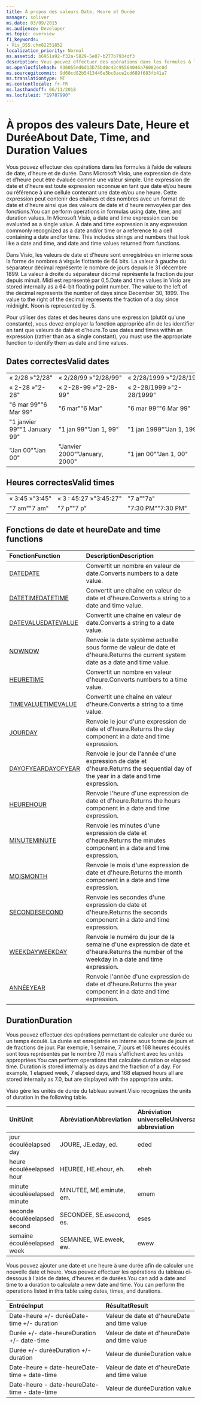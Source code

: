 ```yaml
---
title: À propos des valeurs Date, Heure et Durée
manager: soliver
ms.date: 03/09/2015
ms.audience: Developer
ms.topic: overview
f1_keywords:
- Vis_DSS.chm82251852
localization_priority: Normal
ms.assetid: b6951a92-f32a-5829-5e07-b277b7934df3
description: Vous pouvez effectuer des opérations dans les formules à l’aide de valeurs de date, d’heure et de durée. Dans Microsoft Visio, une expression de date et d’heure peut être évaluée comme une valeur simple. Une expression de date et d’heure est toute expression reconnue en tant que date et/ou heure ou référence à une cellule contenant une date et/ou une heure. Cette expression peut contenir des chaînes et des nombres avec un format de date et d’heure ainsi que des valeurs de date et d’heure renvoyées par des fonctions.
ms.openlocfilehash: 936055ed6d13b75bd0c42c95564046a76082ec0d
ms.sourcegitcommit: 9d60cd82b5413446e5bc8ace2cd689f683fb41a7
ms.translationtype: MT
ms.contentlocale: fr-FR
ms.lasthandoff: 06/11/2018
ms.locfileid: "19787990"
---
```

# <a name="about-date-time-and-duration-values"></a><span data-ttu-id="b62ac-106">À propos des valeurs Date, Heure et Durée</span><span class="sxs-lookup"><span data-stu-id="b62ac-106">About Date, Time, and Duration Values</span></span>

<span data-ttu-id="b62ac-p102">Vous pouvez effectuer des opérations dans les formules à l’aide de valeurs de date, d’heure et de durée. Dans Microsoft Visio, une expression de date et d’heure peut être évaluée comme une valeur simple. Une expression de date et d’heure est toute expression reconnue en tant que date et/ou heure ou référence à une cellule contenant une date et/ou une heure. Cette expression peut contenir des chaînes et des nombres avec un format de date et d’heure ainsi que des valeurs de date et d’heure renvoyées par des fonctions.</span><span class="sxs-lookup"><span data-stu-id="b62ac-p102">You can perform operations in formulas using date, time, and duration values. In Microsoft Visio, a date and time expression can be evaluated as a single value. A date and time expression is any expression commonly recognized as a date and/or time or a reference to a cell containing a date and/or time. This includes strings and numbers that look like a date and time, and date and time values returned from functions.</span></span>
  
<span data-ttu-id="b62ac-p103">Dans Visio, les valeurs de date et d'heure sont enregistrées en interne sous la forme de nombres à virgule flottante de 64 bits. La valeur à gauche du séparateur décimal représente le nombre de jours depuis le 31 décembre 1899. La valeur à droite du séparateur décimal représente la fraction du jour depuis minuit. Midi est représenté par 0,5.</span><span class="sxs-lookup"><span data-stu-id="b62ac-p103">Date and time values in Visio are stored internally as a 64-bit floating point number. The value to the left of the decimal represents the number of days since December 30, 1899. The value to the right of the decimal represents the fraction of a day since midnight. Noon is represented by .5.</span></span>
  
<span data-ttu-id="b62ac-115">Pour utiliser des dates et des heures dans une expression (plutôt qu'une constante), vous devez employer la fonction appropriée afin de les identifier en tant que valeurs de date et d'heure.</span><span class="sxs-lookup"><span data-stu-id="b62ac-115">To use dates and times within an expression (rather than as a single constant), you must use the appropriate function to identify them as date and time values.</span></span>
  
## <a name="valid-dates"></a><span data-ttu-id="b62ac-116">Dates correctes</span><span class="sxs-lookup"><span data-stu-id="b62ac-116">Valid dates</span></span>

||||
|:-----|:-----|:-----|
| <span data-ttu-id="b62ac-117">« 2/28 »</span><span class="sxs-lookup"><span data-stu-id="b62ac-117">"2/28"</span></span>  <br/> | <span data-ttu-id="b62ac-118">« 2/28/99 »</span><span class="sxs-lookup"><span data-stu-id="b62ac-118">"2/28/99"</span></span>  <br/> | <span data-ttu-id="b62ac-119">« 2/28/1999 »</span><span class="sxs-lookup"><span data-stu-id="b62ac-119">"2/28/1999"</span></span>  <br/> |
| <span data-ttu-id="b62ac-120">« 2-28 »</span><span class="sxs-lookup"><span data-stu-id="b62ac-120">"2-28"</span></span>  <br/> | <span data-ttu-id="b62ac-121">« 2-28-99 »</span><span class="sxs-lookup"><span data-stu-id="b62ac-121">"2-28-99"</span></span>  <br/> | <span data-ttu-id="b62ac-122">« 2-28/1999 »</span><span class="sxs-lookup"><span data-stu-id="b62ac-122">"2-28/1999"</span></span>  <br/> |
| <span data-ttu-id="b62ac-123">"6 mar 99"</span><span class="sxs-lookup"><span data-stu-id="b62ac-123">"6 Mar 99"</span></span>  <br/> | <span data-ttu-id="b62ac-124">"6 mar"</span><span class="sxs-lookup"><span data-stu-id="b62ac-124">"6 Mar"</span></span>  <br/> | <span data-ttu-id="b62ac-125">"6 mar 99"</span><span class="sxs-lookup"><span data-stu-id="b62ac-125">"6 Mar 99"</span></span>  <br/> |
| <span data-ttu-id="b62ac-126">"1 janvier 99"</span><span class="sxs-lookup"><span data-stu-id="b62ac-126">"1 January 99"</span></span>  <br/> | <span data-ttu-id="b62ac-127">"1 jan 99"</span><span class="sxs-lookup"><span data-stu-id="b62ac-127">"Jan 1, 99"</span></span>  <br/> | <span data-ttu-id="b62ac-128">"1 jan 1999"</span><span class="sxs-lookup"><span data-stu-id="b62ac-128">"Jan 1, 1999"</span></span>  <br/> |
| <span data-ttu-id="b62ac-129">"Jan 00"</span><span class="sxs-lookup"><span data-stu-id="b62ac-129">"Jan 00"</span></span>  <br/> | <span data-ttu-id="b62ac-130">"Janvier 2000"</span><span class="sxs-lookup"><span data-stu-id="b62ac-130">"January, 2000"</span></span>  <br/> | <span data-ttu-id="b62ac-131">"1 jan 00"</span><span class="sxs-lookup"><span data-stu-id="b62ac-131">"Jan 1, 00"</span></span>  <br/> |
   
## <a name="valid-times"></a><span data-ttu-id="b62ac-132">Heures correctes</span><span class="sxs-lookup"><span data-stu-id="b62ac-132">Valid times</span></span>

||||
|:-----|:-----|:-----|
| <span data-ttu-id="b62ac-133">« 3:45 »</span><span class="sxs-lookup"><span data-stu-id="b62ac-133">"3:45"</span></span>  <br/> | <span data-ttu-id="b62ac-134">« 3 : 45:27 »</span><span class="sxs-lookup"><span data-stu-id="b62ac-134">"3:45:27"</span></span>  <br/> | <span data-ttu-id="b62ac-135">"7 a"</span><span class="sxs-lookup"><span data-stu-id="b62ac-135">"7a"</span></span>  <br/> |
| <span data-ttu-id="b62ac-136">"7 am"</span><span class="sxs-lookup"><span data-stu-id="b62ac-136">"7 am"</span></span>  <br/> | <span data-ttu-id="b62ac-137">"7 p"</span><span class="sxs-lookup"><span data-stu-id="b62ac-137">"7 p"</span></span>  <br/> | <span data-ttu-id="b62ac-138">"7:30 PM"</span><span class="sxs-lookup"><span data-stu-id="b62ac-138">"7:30 PM"</span></span>  <br/> |
   
## <a name="date-and-time-functions"></a><span data-ttu-id="b62ac-139">Fonctions de date et heure</span><span class="sxs-lookup"><span data-stu-id="b62ac-139">Date and time functions</span></span>

|<span data-ttu-id="b62ac-140">**Fonction**</span><span class="sxs-lookup"><span data-stu-id="b62ac-140">**Function**</span></span>|<span data-ttu-id="b62ac-141">**Description**</span><span class="sxs-lookup"><span data-stu-id="b62ac-141">**Description**</span></span>|
|:-----|:-----|
|[<span data-ttu-id="b62ac-142">DATE</span><span class="sxs-lookup"><span data-stu-id="b62ac-142">DATE</span></span>](date-function-visioshapesheet.md) <br/> | <span data-ttu-id="b62ac-143">Convertit un nombre en valeur de date.</span><span class="sxs-lookup"><span data-stu-id="b62ac-143">Converts numbers to a date value.</span></span>  <br/> |
|[<span data-ttu-id="b62ac-144">DATETIME</span><span class="sxs-lookup"><span data-stu-id="b62ac-144">DATETIME</span></span>](datetime-function.md) <br/> | <span data-ttu-id="b62ac-145">Convertit une chaîne en valeur de date et d'heure.</span><span class="sxs-lookup"><span data-stu-id="b62ac-145">Converts a string to a date and time value.</span></span>  <br/> |
|[<span data-ttu-id="b62ac-146">DATEVALUE</span><span class="sxs-lookup"><span data-stu-id="b62ac-146">DATEVALUE</span></span>](datevalue-function-visioshapesheet.md) <br/> | <span data-ttu-id="b62ac-147">Convertit une chaîne en valeur de date.</span><span class="sxs-lookup"><span data-stu-id="b62ac-147">Converts a string to a date value.</span></span>  <br/> |
|[<span data-ttu-id="b62ac-148">NOW</span><span class="sxs-lookup"><span data-stu-id="b62ac-148">NOW</span></span>](now-function-visioshapesheet.md) <br/> | <span data-ttu-id="b62ac-149">Renvoie la date système actuelle sous forme de valeur de date et d'heure.</span><span class="sxs-lookup"><span data-stu-id="b62ac-149">Returns the current system date as a date and time value.</span></span>  <br/> |
|[<span data-ttu-id="b62ac-150">HEURE</span><span class="sxs-lookup"><span data-stu-id="b62ac-150">TIME</span></span>](time-function-visioshapesheet.md) <br/> | <span data-ttu-id="b62ac-151">Convertit un nombre en valeur d'heure.</span><span class="sxs-lookup"><span data-stu-id="b62ac-151">Converts numbers to a time value.</span></span>  <br/> |
|[<span data-ttu-id="b62ac-152">TIMEVALUE</span><span class="sxs-lookup"><span data-stu-id="b62ac-152">TIMEVALUE</span></span>](timevalue-function-visioshapesheet.md) <br/> | <span data-ttu-id="b62ac-153">Convertit une chaîne en valeur d'heure.</span><span class="sxs-lookup"><span data-stu-id="b62ac-153">Converts a string to a time value.</span></span>  <br/> |
|[<span data-ttu-id="b62ac-154">JOUR</span><span class="sxs-lookup"><span data-stu-id="b62ac-154">DAY</span></span>](day-function-visioshapesheet.md) <br/> | <span data-ttu-id="b62ac-155">Renvoie le jour d'une expression de date et d'heure.</span><span class="sxs-lookup"><span data-stu-id="b62ac-155">Returns the day component in a date and time expression.</span></span>  <br/> |
|[<span data-ttu-id="b62ac-156">DAYOFYEAR</span><span class="sxs-lookup"><span data-stu-id="b62ac-156">DAYOFYEAR</span></span>](dayofyear-function.md) <br/> | <span data-ttu-id="b62ac-157">Renvoie le jour de l'année d'une expression de date et d'heure.</span><span class="sxs-lookup"><span data-stu-id="b62ac-157">Returns the sequential day of the year in a date and time expression.</span></span>  <br/> |
|[<span data-ttu-id="b62ac-158">HEURE</span><span class="sxs-lookup"><span data-stu-id="b62ac-158">HOUR</span></span>](hour-function-visioshapesheet.md) <br/> | <span data-ttu-id="b62ac-159">Renvoie l'heure d'une expression de date et d'heure.</span><span class="sxs-lookup"><span data-stu-id="b62ac-159">Returns the hours component in a date and time expression.</span></span>  <br/> |
|[<span data-ttu-id="b62ac-160">MINUTE</span><span class="sxs-lookup"><span data-stu-id="b62ac-160">MINUTE</span></span>](minute-function-visioshapesheet.md) <br/> | <span data-ttu-id="b62ac-161">Renvoie les minutes d'une expression de date et d'heure.</span><span class="sxs-lookup"><span data-stu-id="b62ac-161">Returns the minutes component in a date and time expression.</span></span>  <br/> |
|[<span data-ttu-id="b62ac-162">MOIS</span><span class="sxs-lookup"><span data-stu-id="b62ac-162">MONTH</span></span>](month-function-visioshapesheet.md) <br/> | <span data-ttu-id="b62ac-163">Renvoie le mois d'une expression de date et d'heure.</span><span class="sxs-lookup"><span data-stu-id="b62ac-163">Returns the month component in a date and time expression.</span></span>  <br/> |
|[<span data-ttu-id="b62ac-164">SECONDE</span><span class="sxs-lookup"><span data-stu-id="b62ac-164">SECOND</span></span>](second-function-visioshapesheet.md) <br/> | <span data-ttu-id="b62ac-165">Renvoie les secondes d'une expression de date et d'heure.</span><span class="sxs-lookup"><span data-stu-id="b62ac-165">Returns the seconds component in a date and time expression.</span></span>  <br/> |
|[<span data-ttu-id="b62ac-166">WEEKDAY</span><span class="sxs-lookup"><span data-stu-id="b62ac-166">WEEKDAY</span></span>](weekday-function-visioshapesheet.md) <br/> | <span data-ttu-id="b62ac-167">Renvoie le numéro du jour de la semaine d'une expression de date et d'heure.</span><span class="sxs-lookup"><span data-stu-id="b62ac-167">Returns the number of the weekday in a date and time expression.</span></span>  <br/> |
|[<span data-ttu-id="b62ac-168">ANNÉE</span><span class="sxs-lookup"><span data-stu-id="b62ac-168">YEAR</span></span>](year-function-visioshapesheet.md) <br/> | <span data-ttu-id="b62ac-169">Renvoie l'année d'une expression de date et d'heure.</span><span class="sxs-lookup"><span data-stu-id="b62ac-169">Returns the year component in a date and time expression.</span></span>  <br/> |
   
## <a name="duration"></a><span data-ttu-id="b62ac-170">Duration</span><span class="sxs-lookup"><span data-stu-id="b62ac-170">Duration</span></span>

<span data-ttu-id="b62ac-p104">Vous pouvez effectuer des opérations permettant de calculer une durée ou un temps écoulé. La durée est enregistrée en interne sous forme de jours et de fractions de jour. Par exemple, 1 semaine, 7 jours et 168 heures écoulés sont tous représentés par le nombre 7,0 mais s'affichent avec les unités appropriées.</span><span class="sxs-lookup"><span data-stu-id="b62ac-p104">You can perform operations that calculate duration or elapsed time. Duration is stored internally as days and the fraction of a day. For example, 1 elapsed week, 7 elapsed days, and 168 elapsed hours all are stored internally as 7.0, but are displayed with the appropriate units.</span></span>
  
<span data-ttu-id="b62ac-174">Visio gère les unités de durée du tableau suivant.</span><span class="sxs-lookup"><span data-stu-id="b62ac-174">Visio recognizes the units of duration in the following table.</span></span>
  
|<span data-ttu-id="b62ac-175">**Unit**</span><span class="sxs-lookup"><span data-stu-id="b62ac-175">**Unit**</span></span>|<span data-ttu-id="b62ac-176">**Abréviation**</span><span class="sxs-lookup"><span data-stu-id="b62ac-176">**Abbreviation**</span></span>|<span data-ttu-id="b62ac-177">**Abréviation universelle**</span><span class="sxs-lookup"><span data-stu-id="b62ac-177">**Universal abbreviation**</span></span>|
|:-----|:-----|:-----|
| <span data-ttu-id="b62ac-178">jour écoulé</span><span class="sxs-lookup"><span data-stu-id="b62ac-178">elapsed day</span></span>  <br/> | <span data-ttu-id="b62ac-179">JOURE, JE.</span><span class="sxs-lookup"><span data-stu-id="b62ac-179">eday, ed.</span></span>  <br/> | <span data-ttu-id="b62ac-180">ed</span><span class="sxs-lookup"><span data-stu-id="b62ac-180">ed</span></span>  <br/> |
| <span data-ttu-id="b62ac-181">heure écoulée</span><span class="sxs-lookup"><span data-stu-id="b62ac-181">elapsed hour</span></span>  <br/> | <span data-ttu-id="b62ac-182">HEUREE, HE.</span><span class="sxs-lookup"><span data-stu-id="b62ac-182">ehour, eh.</span></span>  <br/> | <span data-ttu-id="b62ac-183">eh</span><span class="sxs-lookup"><span data-stu-id="b62ac-183">eh</span></span>  <br/> |
| <span data-ttu-id="b62ac-184">minute écoulée</span><span class="sxs-lookup"><span data-stu-id="b62ac-184">elapsed minute</span></span>  <br/> | <span data-ttu-id="b62ac-185">MINUTEE, ME.</span><span class="sxs-lookup"><span data-stu-id="b62ac-185">eminute, em.</span></span>  <br/> | <span data-ttu-id="b62ac-186">em</span><span class="sxs-lookup"><span data-stu-id="b62ac-186">em</span></span>  <br/> |
| <span data-ttu-id="b62ac-187">seconde écoulée</span><span class="sxs-lookup"><span data-stu-id="b62ac-187">elapsed second</span></span>  <br/> | <span data-ttu-id="b62ac-188">SECONDEE, SE.</span><span class="sxs-lookup"><span data-stu-id="b62ac-188">esecond, es.</span></span>  <br/> | <span data-ttu-id="b62ac-189">es</span><span class="sxs-lookup"><span data-stu-id="b62ac-189">es</span></span>  <br/> |
| <span data-ttu-id="b62ac-190">semaine écoulée</span><span class="sxs-lookup"><span data-stu-id="b62ac-190">elapsed week</span></span>  <br/> | <span data-ttu-id="b62ac-191">SEMAINEE, WE.</span><span class="sxs-lookup"><span data-stu-id="b62ac-191">eweek, ew.</span></span>  <br/> | <span data-ttu-id="b62ac-192">ew</span><span class="sxs-lookup"><span data-stu-id="b62ac-192">ew</span></span>  <br/> |
   
<span data-ttu-id="b62ac-p105">Vous pouvez ajouter une date et une heure à une durée afin de calculer une nouvelle date et heure. Vous pouvez effectuer les opérations du tableau ci-dessous à l'aide de dates, d'heures et de durées.</span><span class="sxs-lookup"><span data-stu-id="b62ac-p105">You can add a date and time to a duration to calculate a new date and time. You can perform the operations listed in this table using dates, times, and durations.</span></span>
  
|<span data-ttu-id="b62ac-195">**Entrée**</span><span class="sxs-lookup"><span data-stu-id="b62ac-195">**Input**</span></span>|<span data-ttu-id="b62ac-196">**Résultat**</span><span class="sxs-lookup"><span data-stu-id="b62ac-196">**Result**</span></span>|
|:-----|:-----|
| <span data-ttu-id="b62ac-197">Date-heure +/- durée</span><span class="sxs-lookup"><span data-stu-id="b62ac-197">Date-time +/- duration</span></span>  <br/> | <span data-ttu-id="b62ac-198">Valeur de date et d'heure</span><span class="sxs-lookup"><span data-stu-id="b62ac-198">Date and time value</span></span>  <br/> |
| <span data-ttu-id="b62ac-199">Durée +/- date-heure</span><span class="sxs-lookup"><span data-stu-id="b62ac-199">Duration +/- date-time</span></span>  <br/> | <span data-ttu-id="b62ac-200">Valeur de date et d'heure</span><span class="sxs-lookup"><span data-stu-id="b62ac-200">Date and time value</span></span>  <br/> |
| <span data-ttu-id="b62ac-201">Durée +/- durée</span><span class="sxs-lookup"><span data-stu-id="b62ac-201">Duration +/- duration</span></span>  <br/> | <span data-ttu-id="b62ac-202">Valeur de durée</span><span class="sxs-lookup"><span data-stu-id="b62ac-202">Duration value</span></span>  <br/> |
| <span data-ttu-id="b62ac-203">Date-heure + date-heure</span><span class="sxs-lookup"><span data-stu-id="b62ac-203">Date-time + date-time</span></span>  <br/> | <span data-ttu-id="b62ac-204">Valeur de date et d'heure</span><span class="sxs-lookup"><span data-stu-id="b62ac-204">Date and time value</span></span>  <br/> |
| <span data-ttu-id="b62ac-205">Date-heure - date-heure</span><span class="sxs-lookup"><span data-stu-id="b62ac-205">Date-time - date-time</span></span>  <br/> | <span data-ttu-id="b62ac-206">Valeur de durée</span><span class="sxs-lookup"><span data-stu-id="b62ac-206">Duration value</span></span>  <br/> |
   

